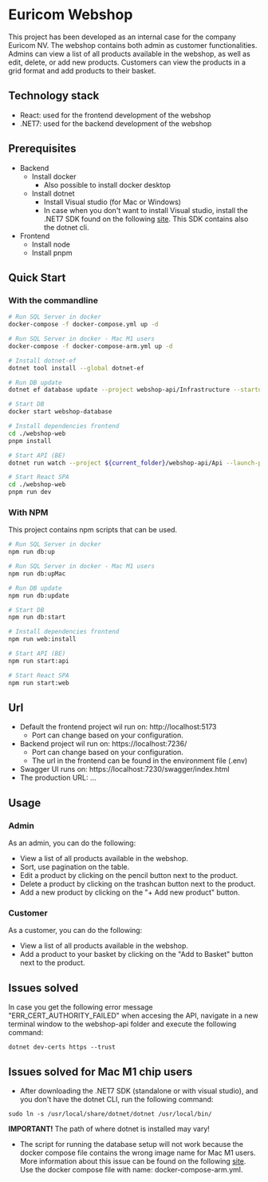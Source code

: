# Euricom Webshop

This project has been developed as an internal case for the company Euricom NV. The webshop contains both admin as customer functionalities. Admins can view a list of all products available in the webshop, as well as edit, delete, or add new products. Customers can view the products in a grid format and add products to their basket.

## Technology stack
- React: used for the frontend development of the webshop
- .NET7: used for the backend development of the webshop

## Prerequisites
- Backend
  - Install docker
    - Also possible to install docker desktop
  - Install dotnet
    - Install Visual studio (for Mac or Windows)
    - In case when you don't want to install Visual studio, install the .NET7 SDK found on the following [site](https://dotnet.microsoft.com/en-us/download/dotnet/7.0). This SDK contains also the dotnet cli.
- Frontend
  - Install node
  - Install pnpm

## Quick Start

### With the commandline

```bash
# Run SQL Server in docker
docker-compose -f docker-compose.yml up -d

# Run SQL Server in docker - Mac M1 users
docker-compose -f docker-compose-arm.yml up -d

# Install dotnet-ef
dotnet tool install --global dotnet-ef

# Run DB update
dotnet ef database update --project webshop-api/Infrastructure --startup-project webshop-api/Api

# Start DB
docker start webshop-database

# Install dependencies frontend
cd ./webshop-web
pnpm install

# Start API (BE)
dotnet run watch --project ${current_folder}/webshop-api/Api --launch-profile https

# Start React SPA
cd ./webshop-web 
pnpm run dev
```

### With NPM
This project contains npm scripts that can be used.
```bash
# Run SQL Server in docker
npm run db:up

# Run SQL Server in docker - Mac M1 users
npm run db:upMac

# Run DB update
npm run db:update

# Start DB
npm run db:start

# Install dependencies frontend
npm run web:install

# Start API (BE)
npm run start:api

# Start React SPA
npm run start:web
```
## Url
- Default the frontend project wil run on: http://localhost:5173
  - Port can change based on your configuration.
- Backend project wil run on: https://localhost:7236/
  - Port can change based on your configuration.
  - The url in the frontend can be found in the environment file (.env)
- Swagger UI runs on: https://localhost:7230/swagger/index.html
- The production URL: ...

## Usage
### Admin
As an admin, you can do the following:

- View a list of all products available in the webshop.
- Sort, use pagination on the table.
- Edit a product by clicking on the pencil button next to the product.
- Delete a product by clicking on the trashcan button next to the product.
- Add a new product by clicking on the "+ Add new product" button.

### Customer
As a customer, you can do the following:

- View a list of all products available in the webshop.
- Add a product to your basket by clicking on the "Add to Basket" button next to the product.

## Issues solved 
In case you get the following error message "ERR_CERT_AUTHORITY_FAILED" when accesing the API, navigate in a new terminal window to the webshop-api folder and execute the following command: 

```
dotnet dev-certs https --trust
```

## Issues solved for Mac M1 chip users
- After downloading the .NET7 SDK (standalone or with visual studio), and you don't have the dotnet CLI, run the following command:
```
sudo ln -s /usr/local/share/dotnet/dotnet /usr/local/bin/
```
<b>IMPORTANT!</b> The path of where dotnet is installed may vary!

- The script for running the database setup will not work because the docker compose file contains the wrong image name for Mac M1 users. More information about this issue can be found on the following [site](https://github.com/microsoft/mssql-docker/issues/668). Use the docker compose file with name: docker-compose-arm.yml.


